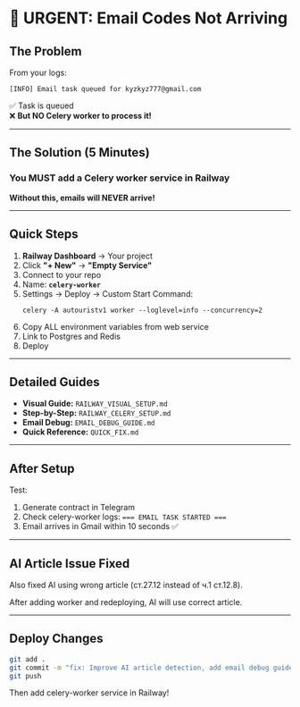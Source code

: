 # 🚨 URGENT: Email Codes Not Arriving

## The Problem

From your logs:
```
[INFO] Email task queued for kyzkyz777@gmail.com
```

✅ Task is queued  
❌ **But NO Celery worker to process it!**

---

## The Solution (5 Minutes)

### You MUST add a Celery worker service in Railway

**Without this, emails will NEVER arrive!**

---

## Quick Steps

1. **Railway Dashboard** → Your project
2. Click **"+ New"** → **"Empty Service"**
3. Connect to your repo
4. Name: **`celery-worker`**
5. Settings → Deploy → Custom Start Command:
   ```
   celery -A autouristv1 worker --loglevel=info --concurrency=2
   ```
6. Copy ALL environment variables from web service
7. Link to Postgres and Redis
8. Deploy

---

## Detailed Guides

- **Visual Guide:** `RAILWAY_VISUAL_SETUP.md`
- **Step-by-Step:** `RAILWAY_CELERY_SETUP.md`
- **Email Debug:** `EMAIL_DEBUG_GUIDE.md`
- **Quick Reference:** `QUICK_FIX.md`

---

## After Setup

Test:
1. Generate contract in Telegram
2. Check celery-worker logs: `=== EMAIL TASK STARTED ===`
3. Email arrives in Gmail within 10 seconds ✅

---

## AI Article Issue Fixed

Also fixed AI using wrong article (ст.27.12 instead of ч.1 ст.12.8).

After adding worker and redeploying, AI will use correct article.

---

## Deploy Changes

```bash
git add .
git commit -m "fix: Improve AI article detection, add email debug guides"
git push
```

Then add celery-worker service in Railway!
